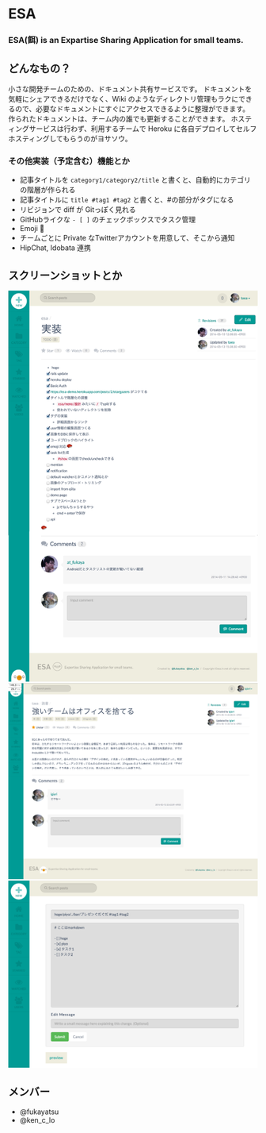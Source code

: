 # ESA
### ESA(餌) is an Expartise Sharing Application for small teams.

## どんなもの？
小さな開発チームのための、ドキュメント共有サービスです。
ドキュメントを気軽にシェアできるだけでなく、Wiki のようなディレクトリ管理もラクにできるので、必要なドキュメントにすぐにアクセスできるように整理ができます。
作られたドキュメントは、チーム内の誰でも更新することができます。
ホスティングサービスは行わず、利用するチームで Heroku に各自デプロイしてセルフホスティングしてもらうのがヨサソウ。

### その他実装（予定含む）機能とか
- 記事タイトルを ```category1/category2/title``` と書くと、自動的にカテゴリの階層が作られる
- 記事タイトルに ```title #tag1 #tag2``` と書くと、#の部分がタグになる
- リビジョンで diff が Gitっぽく見れる
- GitHubライクな ```- [ ]``` のチェックボックスでタスク管理
- Emoji :sushi:
- チームごとに Private なTwitterアカウントを用意して、そこから通知
- HipChat, Idobata 連携


## スクリーンショットとか

![esa](images/esa-1.png)
![esa](images/esa-2.png)
![esa](images/esa-3.png)


## メンバー
- @fukayatsu
- @ken_c_lo
